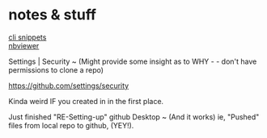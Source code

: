 # notes & stuff
[cli snippets](notes/cli-snippets.md)  
[nbviewer](notes/nbviewer.md) 


Settings | Security ~ (Might provide some insight as to WHY - - don't have permissions to clone a repo)

https://github.com/settings/security

Kinda weird IF you created in in the first place.

Just finished "RE-Setting-up" github Desktop ~ (And it works) ie, "Pushed" files from local repo to github, (YEY!).
